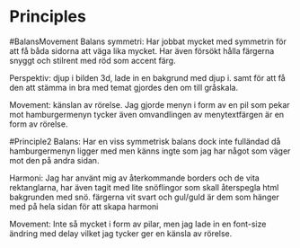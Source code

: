 Principles
===============================
#BalansMovement
Balans symmetri: Har jobbat mycket med symmetrin för att få båda sidorna att väga lika mycket.
Har även försökt hålla färgerna snyggt och stilrent med röd som accent färg.

Perspektiv: djup i bilden 3d,  lade in en bakgrund med djup i. samt för att få den att stämma in bra med temat gjordes den om till gråskala.

Movement: känslan av rörelse. Jag gjorde menyn i form av en pil som pekar mot hamburgermenyn
tycker även omvandlingen av menytextfärgen är en form av rörelse.


#Principle2
Balans: Har en viss symmetrisk balans dock inte fulländad då hamburgermenyn ligger med
men känns ingte som jag har något som väger mot den på andra sidan.

Harmoni: Jag har använt mig av återkommande borders och de vita rektanglarna,
har även tagit med lite snöflingor som skall återspegla html bakgrunden med snö.
färgerna vit svart och gul/guld är dem som hänger med på hela sidan för att skapa harmoni

Movement: Inte så mycket i form av pilar, men jag lade in en font-size ändring med delay
vilket jag tycker ger en känsla av rörelse.
